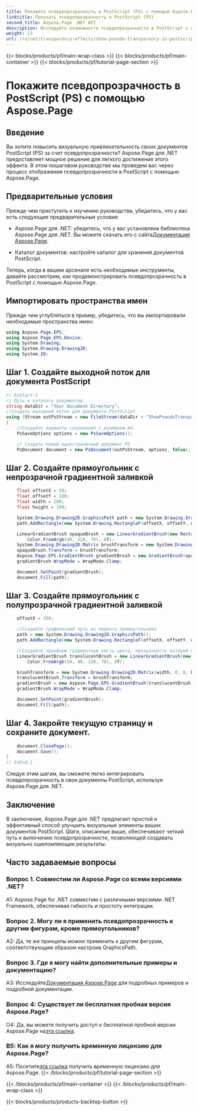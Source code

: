 ```yaml
---
title: Покажите псевдопрозрачность в PostScript (PS) с помощью Aspose.Page
linktitle: Показать псевдопрозрачность в PostScript (PS)
second_title: Aspose.Page .NET API
description: Исследуйте возможности псевдопрозрачности в PostScript с помощью Aspose.Page для .NET. Следуйте нашему пошаговому руководству для создания потрясающих визуально документов.
weight: 13
url: /ru/net/transparency-effects/show-pseudo-transparency-in-postscript-ps/
---
```


{{< blocks/products/pf/main-wrap-class >}}
{{< blocks/products/pf/main-container >}}
{{< blocks/products/pf/tutorial-page-section >}}

# Покажите псевдопрозрачность в PostScript (PS) с помощью Aspose.Page

## Введение

Вы хотите повысить визуальную привлекательность своих документов PostScript (PS) за счет псевдопрозрачности? Aspose.Page для .NET предоставляет мощное решение для легкого достижения этого эффекта. В этом пошаговом руководстве мы проведем вас через процесс отображения псевдопрозрачности в PostScript с помощью Aspose.Page.

## Предварительные условия

Прежде чем приступить к изучению руководства, убедитесь, что у вас есть следующие предварительные условия:

- Aspose.Page для .NET: убедитесь, что у вас установлена библиотека Aspose.Page для .NET. Вы можете скачать его с сайта[Документация Aspose.Page](https://reference.aspose.com/page/net/).

- Каталог документов: настройте каталог для хранения документов PostScript.

Теперь, когда в вашем арсенале есть необходимые инструменты, давайте рассмотрим, как продемонстрировать псевдопрозрачность в PostScript с помощью Aspose.Page.

## Импортировать пространства имен

Прежде чем углубляться в пример, убедитесь, что вы импортировали необходимые пространства имен:

```csharp
using Aspose.Page.EPS;
using Aspose.Page.EPS.Device;
using System.Drawing;
using System.Drawing.Drawing2D;
using System.IO;
```

## Шаг 1. Создайте выходной поток для документа PostScript

```csharp
// ExStart:1
// Путь к каталогу документов.
string dataDir = "Your Document Directory";
//Создать выходной поток для документа PostScript
using (Stream outPsStream = new FileStream(dataDir + "ShowPseudoTransparency_outPS.ps", FileMode.Create))
{
	//Создайте варианты сохранения с размером А4.
	PsSaveOptions options = new PsSaveOptions();

	// Создать новый одностраничный документ PS
	PsDocument document = new PsDocument(outPsStream, options, false);
```

## Шаг 2. Создайте прямоугольник с непрозрачной градиентной заливкой

```csharp
	float offsetX = 50;
	float offsetY = 100;
	float width = 200;
	float height = 100;

	System.Drawing.Drawing2D.GraphicsPath path = new System.Drawing.Drawing2D.GraphicsPath();
	path.AddRectangle(new System.Drawing.RectangleF(offsetX, offsetY, width, height));

	LinearGradientBrush opaqueBrush = new LinearGradientBrush(new RectangleF(0, 0, 200, 100), Color.FromArgb(0, 0, 0),
		Color.FromArgb(40, 128, 70), 0f);
	System.Drawing.Drawing2D.Matrix brushTransform = new System.Drawing.Drawing2D.Matrix(width, 0, 0, height, offsetX, offsetY);
	opaqueBrush.Transform = brushTransform;
	Aspose.Page.EPS.GradientBrush gradientBrush = new GradientBrush(opaqueBrush);
	gradientBrush.WrapMode = WrapMode.Clamp;

	document.SetPaint(gradientBrush);
	document.Fill(path);
```

## Шаг 3. Создайте прямоугольник с полупрозрачной градиентной заливкой

```csharp
	offsetX = 350;

	//Создайте графический путь из первого прямоугольника
	path = new System.Drawing.Drawing2D.GraphicsPath();
	path.AddRectangle(new System.Drawing.RectangleF(offsetX, offsetY, width, height));

	//Создайте линейную градиентную кисть цвета, прозрачность которой не 255, а 150 и 50. Итак, она полупрозрачна.
	LinearGradientBrush translucentBrush = new LinearGradientBrush(new RectangleF(0, 0, width, height), Color.FromArgb(150, 0, 0, 0),
		Color.FromArgb(50, 40, 128, 70), 0f);

	brushTransform = new System.Drawing.Drawing2D.Matrix(width, 0, 0, height, offsetX, offsetY);
	translucentBrush.Transform = brushTransform;
	gradientBrush = new Aspose.Page.EPS.GradientBrush(translucentBrush);
	gradientBrush.WrapMode = WrapMode.Clamp;

	document.SetPaint(gradientBrush);
	document.Fill(path);
```

## Шаг 4. Закройте текущую страницу и сохраните документ.

```csharp
	document.ClosePage();
	document.Save();
}
// ExEnd:1
```

Следуя этим шагам, вы сможете легко интегрировать псевдопрозрачность в свои документы PostScript, используя Aspose.Page для .NET.

## Заключение

В заключение, Aspose.Page для .NET предлагает простой и эффективный способ улучшить визуальные элементы ваших документов PostScript. Шаги, описанные выше, обеспечивают четкий путь к включению псевдопрозрачности, позволяющей создавать визуально ошеломляющие результаты.

## Часто задаваемые вопросы

### Вопрос 1. Совместим ли Aspose.Page со всеми версиями .NET?

A1: Aspose.Page for .NET совместим с различными версиями .NET Framework, обеспечивая гибкость и простоту интеграции.

### Вопрос 2. Могу ли я применить псевдопрозрачность к другим фигурам, кроме прямоугольников?

A2: Да, те же принципы можно применить к другим фигурам, соответствующим образом настроив GraphicsPath.

### Вопрос 3. Где я могу найти дополнительные примеры и документацию?

 A3: Исследуйте[Документация Aspose.Page](https://reference.aspose.com/page/net/) для подробных примеров и подробной документации.

### Вопрос 4: Существует ли бесплатная пробная версия Aspose.Page?

 О4: Да, вы можете получить доступ к бесплатной пробной версии Aspose.Page на[эта ссылка](https://releases.aspose.com/).

### В5: Как я могу получить временную лицензию для Aspose.Page?

 А5: Посетите[эта ссылка](https://purchase.aspose.com/temporary-license/) получить временную лицензию для Aspose.Page.
{{< /blocks/products/pf/tutorial-page-section >}}

{{< /blocks/products/pf/main-container >}}
{{< /blocks/products/pf/main-wrap-class >}}

{{< blocks/products/products-backtop-button >}}
